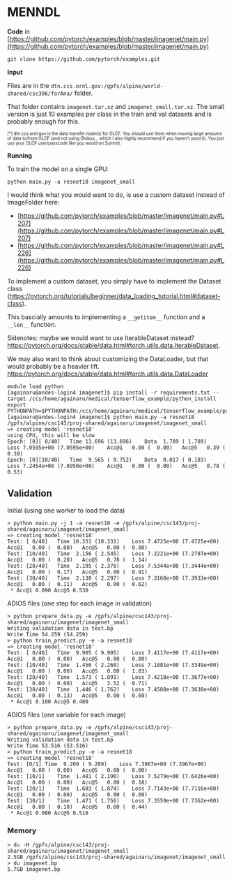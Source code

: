 # MENNDL

**Code** in [https://github.com/pytorch/examples/blob/master/imagenet/main.py](https://github.com/pytorch/examples/blob/master/imagenet/main.py)

```
git clone https://github.com/pytorch/examples.git
```

**Input** 

Files are in the `dtn.ccs.ornl.gov:/gpfs/alpine/world-shared/csc396/forAna/` folder.

That folder contains `imagenet.tar.xz` and `imagenet_small.tar.xz`. 
The small version is just 10 examples per class in the train and val datasets and is probably enough for this.

<sup> <sup> [*] dtn.ccs.ornl.gov is the data transfer node(s) for OLCF. You should use them when moving large amounts of data to/from OLCF (and not using Globus... which I also highly recommend if you haven't used it). You just use your OLCF user/passcode like you would on Summit. 
</sup> </sup>

**Running**

To train the model on a single GPU:
```
python main.py -a resnet18 imagenet_small
```

I would think what you would want to do, is use a custom dataset instead of ImageFolder here: 

- [https://github.com/pytorch/examples/blob/master/imagenet/main.py#L207](https://github.com/pytorch/examples/blob/master/imagenet/main.py#L207)
- [https://github.com/pytorch/examples/blob/master/imagenet/main.py#L226](https://github.com/pytorch/examples/blob/master/imagenet/main.py#L226)

To implement a custom dataset, you simply have to implement the Dataset class (https://pytorch.org/tutorials/beginner/data_loading_tutorial.html#dataset-class). 

This bascially amounts to implementing a `__getitem__` function and a `__len__` function. 

Sidenotes: maybe we would want to use IterableDataset instead? 
https://pytorch.org/docs/stable/data.html#torch.utils.data.IterableDataset.

We may also want to think about customizing the DataLoader, but that would probably be a heavier lift.
https://pytorch.org/docs/stable/data.html#torch.utils.data.DataLoader



```
module load python
[againaru@andes-login4 imagenet]$ pip install -r requirements.txt --target /ccs/home/againaru/medical/tenserflow_example/python_install
export PYTHONPATH=$PYTHONPATH:/ccs/home/againaru/medical/tenserflow_example/python_install
[againaru@andes-login4 imagenet]$ python main.py -a resnet18 /gpfs/alpine/csc143/proj-shared/againaru/imagenet/imagenet_small
=> creating model 'resnet18'
using CPU, this will be slow
Epoch: [0][ 0/40]	Time 13.696 (13.696)	Data  1.789 ( 1.789)	Loss 7.0595e+00 (7.0595e+00)	Acc@1   0.00 (  0.00)	Acc@5   0.39 (  0.39)
Epoch: [0][10/40]	Time  9.565 ( 9.752)	Data  0.017 ( 0.183)	Loss 7.2454e+00 (7.0950e+00)	Acc@1   0.00 (  0.00)	Acc@5   0.78 (  0.53)
```


## Validation

Initial (using one worker to load the data)

```
> python main.py -j 1 -a resnet18 -e /gpfs/alpine/csc143/proj-shared/againaru/imagenet/imagenet_small
=> creating model 'resnet18'
Test: [ 0/40]   Time 10.331 (10.331)    Loss 7.4725e+00 (7.4725e+00)    Acc@1   0.00 (  0.00)   Acc@5   0.00 (  0.00)
Test: [10/40]   Time  2.156 ( 2.545)    Loss 7.2221e+00 (7.2787e+00)    Acc@1   0.00 (  0.28)   Acc@5   0.78 (  1.14)
Test: [20/40]   Time  2.195 ( 2.378)    Loss 7.5344e+00 (7.3444e+00)    Acc@1   0.00 (  0.17)   Acc@5   0.00 (  0.91)
Test: [30/40]   Time  2.138 ( 2.297)    Loss 7.3168e+00 (7.3933e+00)    Acc@1   0.00 (  0.11)   Acc@5   0.00 (  0.62)
 * Acc@1 0.090 Acc@5 0.530
```

ADIOS files (one step for each image in validation)

```
> python prepare_data.py -e /gpfs/alpine/csc143/proj-shared/againaru/imagenet/imagenet_small
Writing validation data in test.bp
Write Time 54.259 (54.259)
> python train_predict.py -e -a resnet18
=> creating model 'resnet18'
Test: [ 0/40]   Time  9.905 ( 9.905)    Loss 7.4117e+00 (7.4117e+00)    Acc@1   0.00 (  0.00)   Acc@5   0.00 (  0.00)
Test: [10/40]   Time  1.456 ( 2.260)    Loss 7.1881e+00 (7.3349e+00)    Acc@1   0.00 (  0.00)   Acc@5   0.00 (  1.03)
Test: [20/40]   Time  1.573 ( 1.891)    Loss 7.4218e+00 (7.3677e+00)    Acc@1   0.00 (  0.00)   Acc@5   3.52 (  0.71)
Test: [30/40]   Time  1.446 ( 1.762)    Loss 7.4588e+00 (7.3638e+00)    Acc@1   0.00 (  0.13)   Acc@5   0.00 (  0.60)
 * Acc@1 0.100 Acc@5 0.480
```

ADIOS files (one variable for each image)

```
> python prepare_data.py -e /gpfs/alpine/csc143/proj-shared/againaru/imagenet/imagenet_small
Writing validation data in test.bp
Write Time 53.516 (53.516)
> python train_predict.py -e -a resnet18
=> creating model 'resnet18'
Test: [0/1] Time  9.209 ( 9.209)    Loss 7.3967e+00 (7.3967e+00)    Acc@1   0.00 (  0.00)   Acc@5   0.00 (  0.00)
Test: [10/1]    Time  1.481 ( 2.190)    Loss 7.5279e+00 (7.6426e+00)    Acc@1   0.00 (  0.00)   Acc@5   0.00 (  0.18)
Test: [20/1]    Time  1.603 ( 1.874)    Loss 7.7143e+00 (7.7116e+00)    Acc@1   0.00 (  0.00)   Acc@5   0.00 (  0.09)
Test: [30/1]    Time  1.471 ( 1.756)    Loss 7.3559e+00 (7.7362e+00)    Acc@1   0.00 (  0.10)   Acc@5   0.00 (  0.44)
 * Acc@1 0.080 Acc@5 0.510
```

### Memory

```
> du -H /gpfs/alpine/csc143/proj-shared/againaru/imagenet/imagenet_small 
2.5GB /gpfs/alpine/csc143/proj-shared/againaru/imagenet/imagenet_small 
> du imagenet.bp
5.7GB imagenet.bp
```
